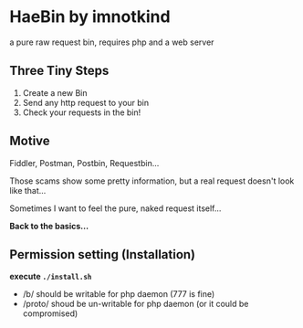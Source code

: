 # HaeBin by imnotkind
a pure raw request bin, requires php and a web server

## Three Tiny Steps

1. Create a new Bin
2. Send any http request to your bin
3. Check your requests in the bin!

## Motive

Fiddler, Postman, Postbin, Requestbin...  

Those scams show some pretty information, but a real request doesn't look like that... 

Sometimes I want to feel the pure, naked request itself... 

**Back to the basics...** 



## Permission setting (Installation)
**execute `./install.sh`**  
- /b/ should be writable for php daemon (777 is fine)
- /proto/ shoud be un-writable for php daemon (or it could be compromised)
